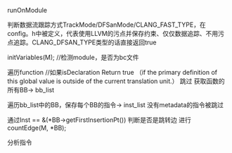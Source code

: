 runOnModule

判断数据流跟踪方式TrackMode/DFSanMode/CLANG_FAST_TYPE，在config。h中被定义，代表使用LLVM的污点并保存约束、仅仅数据追踪、不用污点追踪。CLANG_DFSAN_TYPE类型的话直接返回true    

initVariables(M); //检测module，是否为bc文件

遍历function  //如果isDeclaration Return true （if the primary definition of this global value is outside of the current translation unit.） 跳过
获取函数的所有BB-> bb_list

遍历bb_list中的BB，保存每个BB的指令-> inst_list
没有metadata的指令被跳过

通过Inst == &(*BB->getFirstInsertionPt()) 判断是否是跳转边 进行countEdge(M, *BB);

分析指令
 

